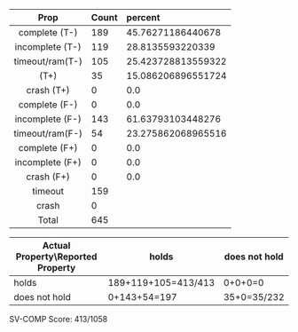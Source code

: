 
| Prop | Count | percent |
|:----:|:------|:--|
|complete   (T-)|189| 45.76271186440678 |
|incomplete (T-)|119|28.8135593220339 |
|timeout/ram(T-)|105|25.423728813559322 |
|           (T+)|35|15.086206896551724 |
|crash      (T+)|0|0.0 |
|complete   (F-)|0|0.0 |
|incomplete (F-)|143|61.63793103448276 |
|timeout/ram(F-)|54|23.275862068965516 |
|complete   (F+)|0|0.0 |
|incomplete (F+)|0|0.0 |
|crash      (F+)|0|0.0 |
|timeout        |159| |
|crash          |0| |
|Total          |645| |

| Actual Property\Reported Property | holds | does not hold |
|------------------------------------|-------|---------------|
| holds | 189+119+105=413/413 | 0+0+0=0 |
| does not hold | 0+143+54=197 | 35+0=35/232 |

SV-COMP Score: 413/1058

